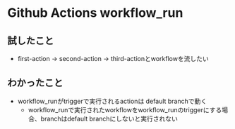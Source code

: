 # Github Actions workflow_run

## 試したこと

- first-action -> second-action -> third-actionとworkflowを流したい

## わかったこと

- workflow_runがtriggerで実行されるactionは default branchで動く
    - workflow_runで実行されたworkflowをworkflow_runのtriggerにする場合、branchはdefault branchにしないと実行されない
